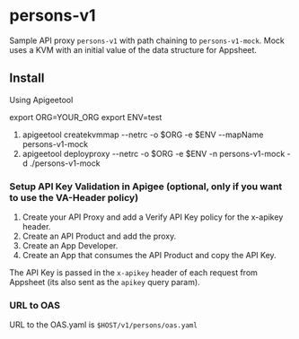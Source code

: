 # persons-v1

Sample API proxy `persons-v1` with path chaining to `persons-v1-mock`.
Mock uses a KVM with an initial value of the data structure for Appsheet.

## Install
Using Apigeetool

export ORG=YOUR_ORG
export ENV=test

1. apigeetool createkvmmap --netrc -o $ORG -e $ENV --mapName persons-v1-mock
2. apigeetool deployproxy --netrc -o $ORG -e $ENV -n persons-v1-mock -d ./persons-v1-mock

### Setup API Key Validation in Apigee (optional, only if you want to use the VA-Header policy)
1. Create your API Proxy and add a Verify API Key policy for the x-apikey header.
2. Create an API Product and add the proxy.
3. Create an App Developer.
4. Create an App that consumes the API Product and copy the API Key.


The API Key is passed in the `x-apikey` header of each request from Appsheet (its also sent as the `apikey` query param).

### URL to OAS
URL to the OAS.yaml is `$HOST/v1/persons/oas.yaml`
